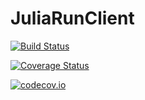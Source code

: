 # JuliaRunClient

[![Build Status](https://travis-ci.org/tanmaykm/JuliaRunClient.jl.svg?branch=master)](https://travis-ci.org/tanmaykm/JuliaRunClient.jl)

[![Coverage Status](https://coveralls.io/repos/tanmaykm/JuliaRunClient.jl/badge.svg?branch=master&service=github)](https://coveralls.io/github/tanmaykm/JuliaRunClient.jl?branch=master)

[![codecov.io](http://codecov.io/github/tanmaykm/JuliaRunClient.jl/coverage.svg?branch=master)](http://codecov.io/github/tanmaykm/JuliaRunClient.jl?branch=master)
